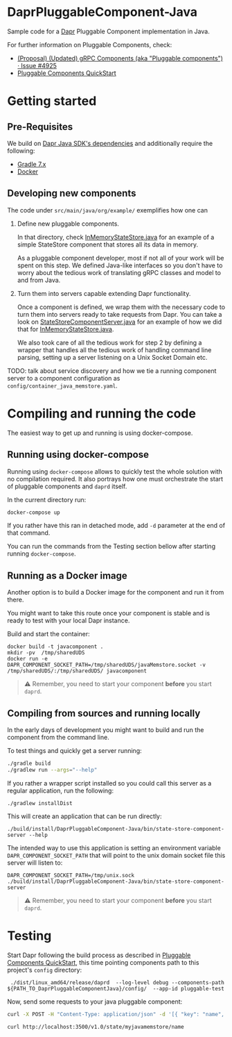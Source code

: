 # DaprPluggableComponent-Java

Sample code for a [Dapr] Pluggable Component implementation in Java.

For further information on Pluggable Components, check:
*  [(Proposal) (Updated) gRPC Components (aka "Pluggable components") · Issue #4925](https://github.com/dapr/dapr/issues/4925)
*  [Pluggable Components QuickStart]

# Getting started

## Pre-Requisites

We build on [Dapr Java SDK's dependencies](https://github.com/dapr/java-sdk/blob/master/README.md#getting-started) and
additionally require the following:

* [Gradle 7.x](https://gradle.org/install/)
* [Docker](https://docs.docker.com/engine/install/)

## Developing new components

The code under `src/main/java/org/example/` exemplifies how one can

1. Define new pluggable components.

    In that directory, check [InMemoryStateStore.java] for an example
    of a simple StateStore component that stores all its data in memory.

    As a pluggable component developer, most if not all of your work will be
    spent on this step. We defined Java-like interfaces so you don't have to worry
    about the tedious work of translating gRPC classes and model to and
    from Java.

2. Turn them into servers capable extending Dapr functionality.

   Once a component is defined, we wrap them with the necessary code to
   turn them into servers ready to take requests from Dapr. You can take a 
   look on [StateStoreComponentServer.java] for an example of how we did that
   for [InMemoryStateStore.java].

    We also took care of all the tedious work for step 2 by defining a wrapper
    that handles all the tedious work of handling command line parsing,
    setting up a server listening on a Unix Socket Domain etc.

TODO: talk about service discovery and how we tie a running component server to
a component configuration as `config/container_java_memstore.yaml`.

# Compiling and running the code

The easiest way to get up and running is using docker-compose. 

## Running using docker-compose

Running using `docker-compose` allows to quickly test the whole solution with no compilation required. It also portrays how one must orchestrate the start of pluggable components and `daprd` itself.

In the current directory run:

```bash
docker-compose up
```

If you rather have this ran in detached mode, add  `-d` parameter at the end of that command.

You can run the commands from the Testing section bellow after starting running `docker-compose`.


## Running as a Docker image

Another option is to build a Docker image for the component and run it from there.

You might want to take this route once your component is stable and is ready to
test with your local Dapr instance.

Build and start the container:

```
docker build -t javacomponent .
mkdir -pv  /tmp/sharedUDS
docker run -e DAPR_COMPONENT_SOCKET_PATH=/tmp/sharedUDS/javaMemstore.socket -v /tmp/sharedUDS/:/tmp/sharedUDS/ javacomponent
```

> ⚠️ Remember, you need to start your component **before** you start `daprd`.


## Compiling from sources and running locally

In the early days of development you might want to build and run the component from the command line.

To test things and quickly get a server running:
```bash
./gradle build
./gradlew run --args="--help"
```

If you rather a wrapper script installed so you could call this server as a
regular application, run the following:

```shell
./gradlew installDist
```

This will create an application that can be run directly:

```shell
./build/install/DaprPluggableComponent-Java/bin/state-store-component-server --help
```

The intended way to use this application is setting an environment variable  `DAPR_COMPONENT_SOCKET_PATH` that will point to the unix domain socket file this server will listen to:
```shell
DAPR_COMPONENT_SOCKET_PATH=/tmp/unix.sock ./build/install/DaprPluggableComponent-Java/bin/state-store-component-server
```

> ⚠️ Remember, you need to start your component **before** you start `daprd`.

# Testing

Start Dapr following the build process as described in [Pluggable Components QuickStart], this time pointing components path to this project's `config` directory:

```
 ./dist/linux_amd64/release/daprd  --log-level debug --components-path ${PATH_TO_DaprPluggableComponentJava}/config/  --app-id pluggable-test
```

Now, send some requests to your java pluggable component:

```sh
curl -X POST -H "Content-Type: application/json" -d '[{ "key": "name", "value": "Bruce Wayne"}]' http://localhost:3500/v1.0/state/myjavamemstore

curl http://localhost:3500/v1.0/state/myjavamemstore/name
```

[Dapr]: https://docs.dapr.io/
[Pluggable Components QuickStart]: https://github.com/johnewart/dapr/blob/pluggable-components-v2/docs/PLUGGABLE_COMPONENTS.md
[InMemoryStateStore.java]: src/main/java/org/example/statestore/InMemoryStateStore.java
[StateStoreComponentServer.java]: src/main/java/org/example/StateStoreComponentServer.java